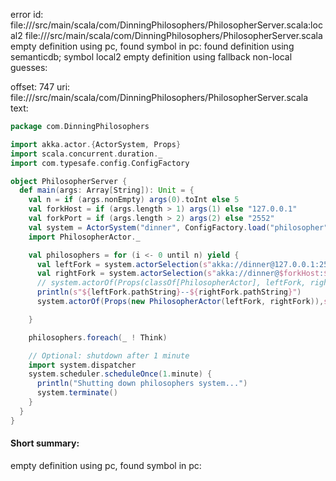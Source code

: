 error id: file://<WORKSPACE>/src/main/scala/com/DinningPhilosophers/PhilosopherServer.scala:local2
file://<WORKSPACE>/src/main/scala/com/DinningPhilosophers/PhilosopherServer.scala
empty definition using pc, found symbol in pc: 
found definition using semanticdb; symbol local2
empty definition using fallback
non-local guesses:

offset: 747
uri: file://<WORKSPACE>/src/main/scala/com/DinningPhilosophers/PhilosopherServer.scala
text:
```scala
package com.DinningPhilosophers

import akka.actor.{ActorSystem, Props}
import scala.concurrent.duration._
import com.typesafe.config.ConfigFactory

object PhilosopherServer {
  def main(args: Array[String]): Unit = {
    val n = if (args.nonEmpty) args(0).toInt else 5
    val forkHost = if (args.length > 1) args(1) else "127.0.0.1"
    val forkPort = if (args.length > 2) args(2) else "2552"
    val system = ActorSystem("dinner", ConfigFactory.load("philosopher")) // PhilosopherServer)
    import PhilosopherActor._

    val philosophers = for (i <- 0 until n) yield {
      val leftFork = system.actorSelection(s"akka://dinner@127.0.0.1:2552/user/fork-$i")
      val rightFork = system.actorSelection(s"akka://dinner@$forkHost:$forkPort/user@@/fork-${(i + 1) % n}")
      // system.actorOf(Props(classOf[PhilosopherActor], leftFork, rightFork), s"philosopher-$i")
      println(s"${leftFork.pathString}--${rightFork.pathString}")
      system.actorOf(Props(new PhilosopherActor(leftFork, rightFork)),s"philosopher-$i")

    }

    philosophers.foreach(_ ! Think)

    // Optional: shutdown after 1 minute
    import system.dispatcher
    system.scheduler.scheduleOnce(1.minute) {
      println("Shutting down philosophers system...")
      system.terminate()
    }
  }
}
```


#### Short summary: 

empty definition using pc, found symbol in pc: 
